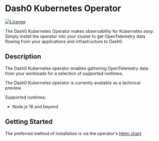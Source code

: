 # Dash0 Kubernetes Operator

[![License](https://img.shields.io/badge/License-Apache%202.0-blue.svg)](https://opensource.org/licenses/Apache-2.0)

The Dash0 Kubernetes Operator makes observability for Kubernetes _easy_.
Simply install the operator into your cluster to get OpenTelemetry data flowing from your applications and
infrastructure to Dash0.

## Description

The Dash0 Kubernetes operator enables gathering OpenTelemetry data from your workloads for a selection of supported
runtimes. 

The Dash0 Kubernetes operator is currently available as a technical preview.

Supported runtimes:

* Node.js 18 and beyond

## Getting Started

The preferred method of installation is via the operator's
[Helm chart](https://github.com/dash0hq/dash0-operator/blob/main/helm-chart/dash0-operator/README.md).
